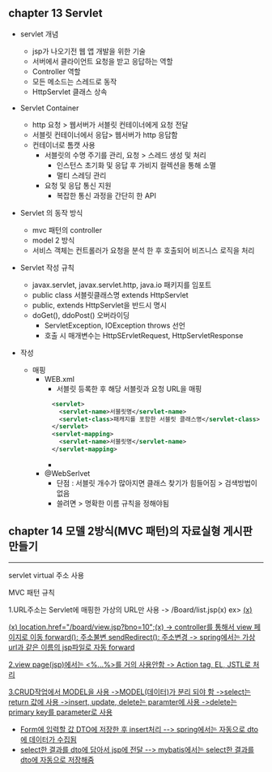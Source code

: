 ## chapter 13 Servlet
  - servlet 개념
    * jsp가 나오기전 웹 앱 개발을 위한 기술
    * 서버에서 클라이언트 요청을 받고 응답하는 역할
    * Controller 역할
    * 모든 메소드는 스레드로 동작
    * HttpServlet 클래스 상속

  - Servlet Container
    * http 요청 > 웹서버가 서블릿 컨테이너에게 요청 전달
    * 서블릿 컨테이너에서 응답> 웹서버가 http 응답함
    * 컨테이너로 톰캣 사용
      + 서블릿의 수명 주기를 관리, 요청 > 스레드 생성 및 처리
        - 인스턴스 초기화 및 응답 후 가비지 컬렉션을 통해 소멸
        - 멀티 스레딩 관리 
      + 요청 및 응답 통신 지원
        - 복잡한 통신 과정을 간단히 한 API

  - Servlet 의 동작 방식
    * mvc 패턴의 controller
    * model 2 방식 
    * 서비스 객체는 컨트롤러가 요청을 분석 한 후 호출되어 비즈니스 로직을 처리
  
  - Servlet 작성 규칙
    *  javax.servlet, javax.servlet.http, java.io 패키지를 임포트
    *  public class 서블릿클래스명 extends HttpServlet
      + public, extends HttpServlet을 반드시 명시
    * doGet(), ddoPost() 오버라이딩
      + ServletException, IOException throws 선언
      + 호출 시 매개변수는 HttpSErvletRequest, HttpServletResponse
  
  - 작성
    * 매핑
      + WEB.xml
        - 서블릿 등록한 후 해당 서블릿과 요청 URL을 매핑
        ```xml
          <servlet>
            <servlet-name>서블릿명</servlet-name>
            <servlet-class>패캐지를 포함한 서블릿 클래스명</servlet-class>
          </servlet>
          <servlet-mapping>
            <servlet-name>서블릿명</servlet-name>
          </servlet-mapping>
        ```
        - 
      + @WebSerlvet
        - 단점 : 서블릿 개수가 많아지면 클래스 찾기가 힘들어짐 > 검색방법이 없음
        - 쓸려면 > 명확한 이름 규칙을 정해야됨


## chapter 14 모델 2방식(MVC 패턴)의 자료실형 게시판 만들기

----------------------------------------------------

servlet virtual 주소 사용

MVC 패턴 규칙

1.URL주소는 Servlet에 매핑한 가상의 URL만 사용
  -> /Board/list.jsp(x)
  ex> <a href="/board/List.jsp">(x)
      <form action="regist.jsp">(x)
      location.href="/board/view.jsp?bno=10";(x)
  -> controller를 통해서 view 페이지로 이동
    forward(): 주소불변
    sendRedirect(): 주소변경
    -> spring에서는 가상 url과 같은 이름의 jsp파일로 자동 forward

2.view page(jsp)에서는 <%...%>를 거의 사용안함
  -> Action tag, EL, JSTL로 처리

3.CRUD작업에서 MODEL을 사용
  ->MODEL(데이터)가 분리 되야 함
  ->select는 return 값에 사용
  ->insert, update, delete는 paramter에 사용
  ->delete는 primary key를 parameter로 사용

* Form에 입력할 값 DTO에 저장한 후 insert처리
--> spring에서는 자동으로 dto에 데이터가 수집됨
* select한 결과를 dto에 담아서 jsp에 전달
--> mybatis에서는 select한 결과를 dto에 자동으로 저장해줌